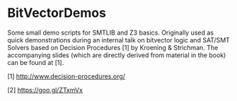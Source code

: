 # BitVectorDemos
Some small demo scripts for SMTLIB and Z3 basics. Originally used as quick demonstrations during an internal talk on bitvector logic and SAT/SMT Solvers based on Decision Procedures [1] by Kroening & Strichman. The accompanying slides (which are directly derived from material in the book) can be found at [1].

[1] http://www.decision-procedures.org/

[2] https://goo.gl/ZTxmVx
